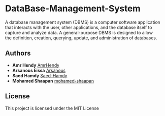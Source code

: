 # DataBase-Management-System
A database management system (DBMS) is a computer software application that interacts with the user, other applications, and the database itself to capture and analyze data. A general-purpose DBMS is designed to allow the definition, creation, querying, update, and administration of databases.

## Authors
* **Amr Hendy** [AmrHendy](https://github.com/AmrHendy)
* **Arsanous Eissa** [Arsanous](https://github.com/Arsanuos)
* **Saed Hamdy** [Saed-Hamdy](https://github.com/Saed-Hamdy)
* **Mohamed Shaapan** [mohamed-shaapan](https://github.com/mohamed-shaapan)

## License

This project is licensed under the MIT License
